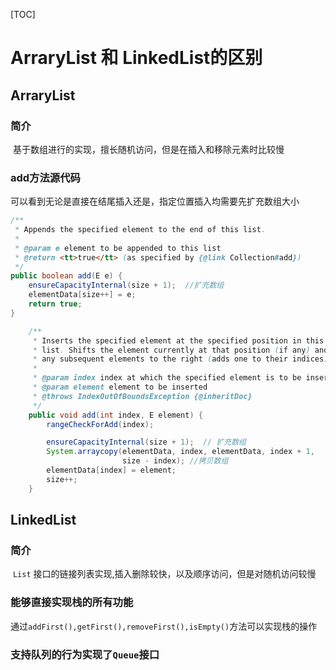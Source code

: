 [TOC]

# ArraryList 和 LinkedList的区别

## ArraryList

### 简介

​	基于数组进行的实现，擅长随机访问，但是在插入和移除元素时比较慢

### add方法源代码

可以看到无论是直接在结尾插入还是，指定位置插入均需要先扩充数组大小

```java
/**
 * Appends the specified element to the end of this list.
 *
 * @param e element to be appended to this list
 * @return <tt>true</tt> (as specified by {@link Collection#add})
 */
public boolean add(E e) {
    ensureCapacityInternal(size + 1);  //扩充数组
    elementData[size++] = e; 
    return true;
}

    /**
     * Inserts the specified element at the specified position in this
     * list. Shifts the element currently at that position (if any) and
     * any subsequent elements to the right (adds one to their indices).
     *
     * @param index index at which the specified element is to be inserted
     * @param element element to be inserted
     * @throws IndexOutOfBoundsException {@inheritDoc}
     */
    public void add(int index, E element) {
        rangeCheckForAdd(index);

        ensureCapacityInternal(size + 1);  // 扩充数组
        System.arraycopy(elementData, index, elementData, index + 1,
                         size - index); //拷贝数组
        elementData[index] = element;
        size++;
    }
```

## LinkedList

### 简介

​	`List` 接口的链接列表实现,插入删除较快，以及顺序访问，但是对随机访问较慢



### 能够直接实现栈的所有功能

​	通过`addFirst(),getFirst(),removeFirst(),isEmpty()`方法可以实现栈的操作



### 支持队列的行为实现了`Queue`接口